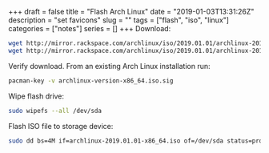 +++
draft = false
title = "Flash Arch Linux"
date = "2019-01-03T13:31:26Z"
description = "set favicons"
slug = ""
tags = ["flash", "iso", "linux"]
categories = ["notes"]
series = []
+++
Download:

```bash
wget http://mirror.rackspace.com/archlinux/iso/2019.01.01/archlinux-2019.01.01-x86_64.iso
wget http://mirror.rackspace.com/archlinux/iso/2019.01.01/archlinux-2019.01.01-x86_64.iso.sig
```

Verify download. From an existing Arch Linux installation run:

```bash
pacman-key -v archlinux-version-x86_64.iso.sig
```

Wipe flash drive:

```bash
sudo wipefs --all /dev/sda
```

Flash ISO file to storage device:

```bash
sudo dd bs=4M if=archlinux-2019.01.01-x86_64.iso of=/dev/sda status=progress oflag=sync
```
